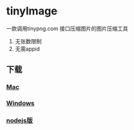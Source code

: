 # tinyImage

一款调用tinypng.com 接口压缩图片的图片压缩工具
1. 无张数限制
2. 无需appid  

## 下载
### [Mac](https://github.com/focusbe/tinyImage/releases/download/v1.2.3/tinyimage-1.2.3.dmg)
### [Windows](https://github.com/focusbe/tinyImage/releases/download/v1.2.3/tinyimage-Setup-1.2.3.exe)
### [nodejs版](https://github.com/focusbe/tinypngjs)  
